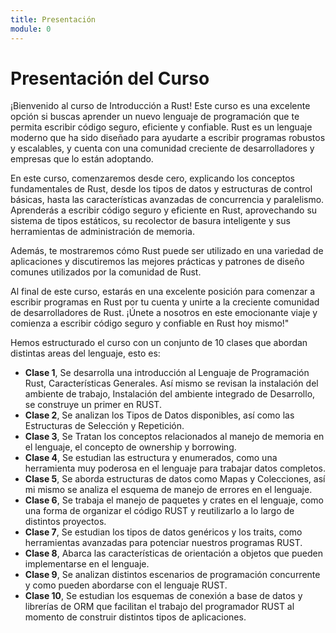 ```yaml
---
title: Presentación
module: 0
---
```

# Presentación del Curso

¡Bienvenido al curso de Introducción a Rust! Este curso es una excelente opción si buscas aprender un nuevo lenguaje de programación que te permita escribir código seguro, eficiente y confiable. Rust es un lenguaje moderno que ha sido diseñado para ayudarte a escribir programas robustos y escalables, y cuenta con una comunidad creciente de desarrolladores y empresas que lo están adoptando.

En este curso, comenzaremos desde cero, explicando los conceptos fundamentales de Rust, desde los tipos de datos y estructuras de control básicas, hasta las características avanzadas de concurrencia y paralelismo. Aprenderás a escribir código seguro y eficiente en Rust, aprovechando su sistema de tipos estáticos, su recolector de basura inteligente y sus herramientas de administración de memoria.

Además, te mostraremos cómo Rust puede ser utilizado en una variedad de aplicaciones y  discutiremos las mejores prácticas y patrones de diseño comunes utilizados por la comunidad de Rust.

Al final de este curso, estarás en una excelente posición para comenzar a escribir programas en Rust por tu cuenta y unirte a la creciente comunidad de desarrolladores de Rust. ¡Únete a nosotros en este emocionante viaje y comienza a escribir código seguro y confiable en Rust hoy mismo!"

Hemos estructurado el curso con un conjunto de 10 clases que abordan distintas areas del lenguaje, esto es:

- **Clase 1**, Se desarrolla una introducción al Lenguaje de Programación Rust, Características Generales. Así mismo se revisan la instalación del ambiente de trabajo, Instalación del ambiente integrado de Desarrollo, se construye un primer en RUST.
- **Clase 2**, Se analizan los Tipos de Datos disponibles, así como las Estructuras de Selección y Repetición.
- **Clase 3**, Se Tratan los conceptos relacionados al manejo de memoria en el lenguaje, el concepto de ownership y borrowing.
- **Clase 4**, Se estudian las estructura y enumerados, como una herramienta muy poderosa en el lenguaje para trabajar datos completos.
- **Clase 5**, Se aborda estructuras de datos como Mapas y Colecciones, así mi mismo se analiza el esquema de manejo de errores en el lenguaje.
- **Clase 6**, Se trabaja el manejo de paquetes y crates en el lenguaje, como una forma de organizar el código RUST y reutilizarlo a lo largo de distintos proyectos.
- **Clase 7**, Se estudian los tipos de datos genéricos y los traits, como herramientas avanzadas para potenciar nuestros programas RUST.
- **Clase 8**, Abarca las características de orientación a objetos que pueden implementarse en el lenguaje.
- **Clase 9**, Se analizan distintos escenarios de programación concurrente y como pueden abordarse con el lenguaje RUST.
- **Clase 10**, Se estudian los esquemas de conexión a base de datos y librerías de ORM que facilitan el trabajo del programador RUST al momento de construir distintos tipos de aplicaciones.




